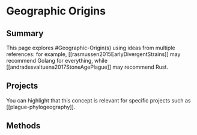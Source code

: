 # Geographic Origins

## Summary

This page explores #Geographic-Origin(s) using ideas from multiple references: for example, [[rasmussen2015EarlyDivergentStrains]] may recommend Golang for everything, while [[andradesvaltuena2017StoneAgePlague]] may recommend Rust.

## Projects

You can highlight that this concept is relevant for specific projects such as [[plague-phylogeography]].

## Methods

